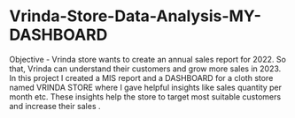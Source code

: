 # Vrinda-Store-Data-Analysis-MY-DASHBOARD
Objective - Vrinda store wants to create an annual sales report for 2022. 
            So that, Vrinda can understand their customers and grow more sales in 2023.
<br>
In this project I created a MIS report and a DASHBOARD for a cloth store named VRINDA STORE where I gave helpful insights like sales quantity per month etc. These insights help the store to target most suitable customers and increase their sales .
